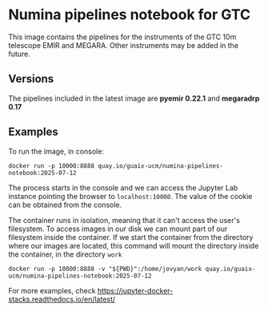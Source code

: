 # Numina pipelines notebook for GTC

This image contains the pipelines for the instruments of the GTC 10m telescope EMIR and MEGARA. Other instruments may be added in the future.

## Versions
The pipelines included in the latest image are **pyemir 0.22.1** and **megaradrp 0.17**

## Examples

To run the image, in console:
```
docker run -p 10000:8888 quay.io/guaix-ucm/numina-pipelines-notebook:2025-07-12
```

The process starts in the console and we can access the Jupyter Lab instance pointing the browser to `localhost:10000`.
The value of the cookie can be obtained from the console.

The container runs in isolation, meaning that it can't access the user's filesystem. To access images in our disk we
can mount part of our filesystem inside the container. If we start the container from the directory 
where our images are located, this command will mount the directory inside the container, in the directory `work`

```
docker run -p 10000:8888 -v "${PWD}":/home/jovyan/work quay.io/guaix-ucm/numina-pipelines-notebook:2025-07-12
```

For more examples, check https://jupyter-docker-stacks.readthedocs.io/en/latest/
